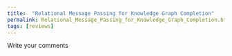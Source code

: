 ```yaml
---
title:  "Relational Message Passing for Knowledge Graph Completion"
permalink: Relational_Message_Passing_for_Knowledge_Graph_Completion.html
tags: [reviews]
---
```


Write your comments
